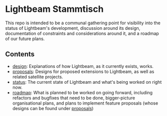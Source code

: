 # Lightbeam Stammtisch

This repo is intended to be a communal gathering point for visibility into the status of
Lightbeam's development, discussion around its design, documentation of constraints and
considerations around it, and a roadmap of our future plans.

## Contents

- [design][design]: Explanations of how Lightbeam, as it currently exists, works.
- [proposals][proposals]: Designs for proposed extensions to Lightbeam, as well as related
  satellite projects.
- [status][status]: The current state of Lightbeam and what's being worked on right now.
- [roadmap][roadmap]: What is planned to be worked on going forward, including refactors and bugfixes that need to be done, bigger-picture organisational plans, and plans to implement feature proposals (whose designs can be found under [proposals][proposals])

[design]: ./design/
[proposals]: ./proposals/
[status]: ./status.md
[roadmap]: ./roadmap.md

